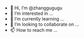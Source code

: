 - 👋 Hi, I’m @zhanggugugu
- 👀 I’m interested in ...
- 🌱 I’m currently learning ...
- 💞️ I’m looking to collaborate on ...
- 📫 How to reach me ...

<!---
zhanggugugu/zhanggugugu is a ✨ special ✨ repository because its `README.md` (this file) appears on your GitHub profile.
You can click the Preview link to take a look at your changes.
--->
